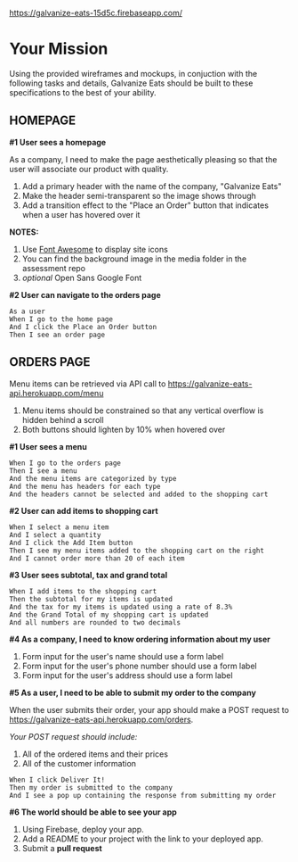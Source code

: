 https://galvanize-eats-15d5c.firebaseapp.com/

# Your Mission

Using the provided wireframes and mockups, in conjuction with the following tasks
and details, Galvanize Eats should be built to these specifications to the best
of your ability.

## HOMEPAGE

__#1 User sees a homepage__

As a company, I need to make the page aesthetically pleasing so that the user will associate our product with quality.

1. Add a primary header with the name of the company, "Galvanize Eats"
2. Make the header semi-transparent so the image shows through
3. Add a transition effect to the "Place an Order" button that indicates when a user has hovered over it

__NOTES:__

1. Use [Font Awesome](http://fontawesome.io/icons/) to display site icons
2. You can find the background image in the media folder in the assessment repo
3. _optional_ Open Sans Google Font

__#2 User can navigate to the orders page__

```
As a user
When I go to the home page
And I click the Place an Order button
Then I see an order page
```

## ORDERS PAGE

Menu items can be retrieved via API call to  https://galvanize-eats-api.herokuapp.com/menu

1. Menu items should be constrained so that any vertical overflow is hidden behind a scroll
2. Both buttons should lighten by 10% when hovered over

__#1 User sees a menu__

```
When I go to the orders page
Then I see a menu
And the menu items are categorized by type
And the menu has headers for each type
And the headers cannot be selected and added to the shopping cart
```

__#2 User can add items to shopping cart__

```
When I select a menu item
And I select a quantity
And I click the Add Item button
Then I see my menu items added to the shopping cart on the right
And I cannot order more than 20 of each item
```

__#3 User sees subtotal, tax and grand total__

```
When I add items to the shopping cart
Then the subtotal for my items is updated
And the tax for my items is updated using a rate of 8.3%
And the Grand Total of my shopping cart is updated
And all numbers are rounded to two decimals
```

__#4 As a company, I need to know ordering information about my user__

1. Form input for the user's name should use a form label
2. Form input for the user's phone number should use a form label
3. Form input for the user's address should use a form label

__#5 As a user, I need to be able to submit my order to the company__

When the user submits their order, your app should make a POST request to
https://galvanize-eats-api.herokuapp.com/orders.

_Your POST request should include:_

1. All of the ordered items and their prices
2. All of the customer information

```
When I click Deliver It!
Then my order is submitted to the company
And I see a pop up containing the response from submitting my order
```

__#6 The world should be able to see your app__

1. Using Firebase, deploy your app.
2. Add a README to your project with the link to your deployed app.
3. Submit a __pull request__
